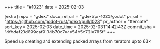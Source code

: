 +++
title = "#1023"
date = 2025-02-03

[extra]
repo = "gdext"
docs_rel_url = "gdext/pr-1023/godot"
pr_url = "https://github.com/godot-rust/gdext/pull/1023"
pr_author = "ttencate"
sort_key = 2025-02-03
date_time = 2025-02-03T14:42:43Z
commit_sha = "4fbdef23d699caf9134b70c7e4e54b5c721e785f"
+++

Speed up creating and extending packed arrays from iterators up to 63×
